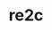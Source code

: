 ---
title: "re2c"
layout: cache
categories: [package, develop-2023-12-03]
meta: {"versions": ["2.2"], "compilers": ["apple-clang@=15.0.0", "cce@=15.0.1", "gcc@=11.1.0", "gcc@=11.3.0", "gcc@=11.4.0", "gcc@=12.3.0", "gcc@=7.3.1", "gcc@=7.5.0", "gcc@=9.4.0", "oneapi@=2023.2.0"], "oss": ["amzn2", "rhel8", "ubuntu18.04", "ubuntu20.04", "ubuntu22.04", "ventura"], "platforms": ["darwin", "linux"], "targets": ["aarch64", "neoverse_n1", "neoverse_v1", "ppc64le", "x86_64_v3", "zen4"], "stacks": ["aws-isc", "aws-isc-aarch64", "data-vis-sdk", "developer-tools", "e4s", "e4s-cray-rhel", "e4s-neoverse_v1", "e4s-oneapi", "e4s-power", "e4s-rocm-external", "ml-darwin-aarch64-mps", "ml-linux-x86_64-cpu", "ml-linux-x86_64-cuda", "ml-linux-x86_64-rocm", "radiuss", "root", "tutorial"], "num_specs": 14, "num_specs_by_stack": {"root": 14, "ml-darwin-aarch64-mps": 1, "aws-isc-aarch64": 2, "aws-isc": 1, "e4s-cray-rhel": 1, "developer-tools": 1, "radiuss": 1, "e4s-neoverse_v1": 1, "e4s-power": 1, "data-vis-sdk": 1, "e4s-rocm-external": 1, "e4s": 1, "e4s-oneapi": 1, "ml-linux-x86_64-cpu": 1, "ml-linux-x86_64-cuda": 1, "ml-linux-x86_64-rocm": 1, "tutorial": 2}}
spec_details: [{"hash": "5momdcyf57krpznthxpi4idb2vholkwy", "compiler": "apple-clang@=15.0.0", "versions": ["2.2"], "os": "ventura", "platform": "darwin", "target": "aarch64", "variants": ["build_system=generic"], "stacks": ["root", "ml-darwin-aarch64-mps"], "size": "-", "tarball": "https://binaries.spack.io/releases/develop-2023-12-03/build_cache/darwin-ventura-aarch64/apple-clang-15.0.0/re2c-2.2/darwin-ventura-aarch64-apple-clang-15.0.0-re2c-2.2-5momdcyf57krpznthxpi4idb2vholkwy.spack"}, {"hash": "ww64phm7z5og3jyinowjzngdqplqxtbs", "compiler": "gcc@=7.3.1", "versions": ["2.2"], "os": "amzn2", "platform": "linux", "target": "aarch64", "variants": ["build_system=generic"], "stacks": ["aws-isc-aarch64", "root"], "size": "-", "tarball": "https://binaries.spack.io/releases/develop-2023-12-03/build_cache/linux-amzn2-aarch64/gcc-7.3.1/re2c-2.2/linux-amzn2-aarch64-gcc-7.3.1-re2c-2.2-ww64phm7z5og3jyinowjzngdqplqxtbs.spack"}, {"hash": "pugmicrcwoiypok5j75pmfly2cpzqrji", "compiler": "gcc@=7.3.1", "versions": ["2.2"], "os": "amzn2", "platform": "linux", "target": "neoverse_n1", "variants": ["build_system=generic"], "stacks": ["aws-isc-aarch64", "root"], "size": "-", "tarball": "https://binaries.spack.io/releases/develop-2023-12-03/build_cache/linux-amzn2-neoverse_n1/gcc-7.3.1/re2c-2.2/linux-amzn2-neoverse_n1-gcc-7.3.1-re2c-2.2-pugmicrcwoiypok5j75pmfly2cpzqrji.spack"}, {"hash": "a5oe3ut77fxzokonzn436kars5g73mbu", "compiler": "gcc@=7.3.1", "versions": ["2.2"], "os": "amzn2", "platform": "linux", "target": "x86_64_v3", "variants": ["build_system=generic"], "stacks": ["aws-isc", "root"], "size": "-", "tarball": "https://binaries.spack.io/releases/develop-2023-12-03/build_cache/linux-amzn2-x86_64_v3/gcc-7.3.1/re2c-2.2/linux-amzn2-x86_64_v3-gcc-7.3.1-re2c-2.2-a5oe3ut77fxzokonzn436kars5g73mbu.spack"}, {"hash": "5ic3qsubb43qi3pmszzo7xtyitfafzji", "compiler": "cce@=15.0.1", "versions": ["2.2"], "os": "rhel8", "platform": "linux", "target": "zen4", "variants": ["build_system=generic"], "stacks": ["e4s-cray-rhel", "root"], "size": "-", "tarball": "https://binaries.spack.io/releases/develop-2023-12-03/build_cache/linux-rhel8-zen4/cce-15.0.1/re2c-2.2/linux-rhel8-zen4-cce-15.0.1-re2c-2.2-5ic3qsubb43qi3pmszzo7xtyitfafzji.spack"}, {"hash": "nyktmh5h6vxqh2r6yt7siuj4zmqctzth", "compiler": "gcc@=7.5.0", "versions": ["2.2"], "os": "ubuntu18.04", "platform": "linux", "target": "x86_64_v3", "variants": ["build_system=generic"], "stacks": ["root", "developer-tools", "radiuss"], "size": "-", "tarball": "https://binaries.spack.io/releases/develop-2023-12-03/build_cache/linux-ubuntu18.04-x86_64_v3/gcc-7.5.0/re2c-2.2/linux-ubuntu18.04-x86_64_v3-gcc-7.5.0-re2c-2.2-nyktmh5h6vxqh2r6yt7siuj4zmqctzth.spack"}, {"hash": "ghdepmuokthq4w75u4dhcbmmnegm6jeg", "compiler": "gcc@=11.4.0", "versions": ["2.2"], "os": "ubuntu20.04", "platform": "linux", "target": "neoverse_v1", "variants": ["build_system=generic"], "stacks": ["e4s-neoverse_v1", "root"], "size": "-", "tarball": "https://binaries.spack.io/releases/develop-2023-12-03/build_cache/linux-ubuntu20.04-neoverse_v1/gcc-11.4.0/re2c-2.2/linux-ubuntu20.04-neoverse_v1-gcc-11.4.0-re2c-2.2-ghdepmuokthq4w75u4dhcbmmnegm6jeg.spack"}, {"hash": "5ljrzn6ryhyju5bgyufjsqlbkjxoc35a", "compiler": "gcc@=9.4.0", "versions": ["2.2"], "os": "ubuntu20.04", "platform": "linux", "target": "ppc64le", "variants": ["build_system=generic"], "stacks": ["e4s-power", "root"], "size": "-", "tarball": "https://binaries.spack.io/releases/develop-2023-12-03/build_cache/linux-ubuntu20.04-ppc64le/gcc-9.4.0/re2c-2.2/linux-ubuntu20.04-ppc64le-gcc-9.4.0-re2c-2.2-5ljrzn6ryhyju5bgyufjsqlbkjxoc35a.spack"}, {"hash": "cbrjzqu5fqv764pfm2soowzywk4hlrc3", "compiler": "gcc@=11.1.0", "versions": ["2.2"], "os": "ubuntu20.04", "platform": "linux", "target": "x86_64_v3", "variants": ["build_system=generic"], "stacks": ["data-vis-sdk", "root"], "size": "-", "tarball": "https://binaries.spack.io/releases/develop-2023-12-03/build_cache/linux-ubuntu20.04-x86_64_v3/gcc-11.1.0/re2c-2.2/linux-ubuntu20.04-x86_64_v3-gcc-11.1.0-re2c-2.2-cbrjzqu5fqv764pfm2soowzywk4hlrc3.spack"}, {"hash": "wamripkz6xmj6twgllbwl52n4d7wzru3", "compiler": "gcc@=11.4.0", "versions": ["2.2"], "os": "ubuntu20.04", "platform": "linux", "target": "x86_64_v3", "variants": ["build_system=generic"], "stacks": ["e4s-rocm-external", "root", "e4s"], "size": "-", "tarball": "https://binaries.spack.io/releases/develop-2023-12-03/build_cache/linux-ubuntu20.04-x86_64_v3/gcc-11.4.0/re2c-2.2/linux-ubuntu20.04-x86_64_v3-gcc-11.4.0-re2c-2.2-wamripkz6xmj6twgllbwl52n4d7wzru3.spack"}, {"hash": "lyt27ml6ltgpdahg2h4aenbwgkoyr2k6", "compiler": "oneapi@=2023.2.0", "versions": ["2.2"], "os": "ubuntu20.04", "platform": "linux", "target": "x86_64_v3", "variants": ["build_system=generic"], "stacks": ["e4s-oneapi", "root"], "size": "-", "tarball": "https://binaries.spack.io/releases/develop-2023-12-03/build_cache/linux-ubuntu20.04-x86_64_v3/oneapi-2023.2.0/re2c-2.2/linux-ubuntu20.04-x86_64_v3-oneapi-2023.2.0-re2c-2.2-lyt27ml6ltgpdahg2h4aenbwgkoyr2k6.spack"}, {"hash": "2nf2vanhuaov7xl7snzsrhw57bfyqbpm", "compiler": "gcc@=11.3.0", "versions": ["2.2"], "os": "ubuntu22.04", "platform": "linux", "target": "x86_64_v3", "variants": ["build_system=generic"], "stacks": ["ml-linux-x86_64-cpu", "ml-linux-x86_64-cuda", "root", "ml-linux-x86_64-rocm"], "size": "-", "tarball": "https://binaries.spack.io/releases/develop-2023-12-03/build_cache/linux-ubuntu22.04-x86_64_v3/gcc-11.3.0/re2c-2.2/linux-ubuntu22.04-x86_64_v3-gcc-11.3.0-re2c-2.2-2nf2vanhuaov7xl7snzsrhw57bfyqbpm.spack"}, {"hash": "cxbojc654subbjuafzr5hpmcywcnasqp", "compiler": "gcc@=11.4.0", "versions": ["2.2"], "os": "ubuntu22.04", "platform": "linux", "target": "x86_64_v3", "variants": ["build_system=generic"], "stacks": ["tutorial", "root"], "size": "-", "tarball": "https://binaries.spack.io/releases/develop-2023-12-03/build_cache/linux-ubuntu22.04-x86_64_v3/gcc-11.4.0/re2c-2.2/linux-ubuntu22.04-x86_64_v3-gcc-11.4.0-re2c-2.2-cxbojc654subbjuafzr5hpmcywcnasqp.spack"}, {"hash": "cw5qvcn7yjm3nbtwlqzvex7zn6ndjkgt", "compiler": "gcc@=12.3.0", "versions": ["2.2"], "os": "ubuntu22.04", "platform": "linux", "target": "x86_64_v3", "variants": ["build_system=generic"], "stacks": ["tutorial", "root"], "size": "-", "tarball": "https://binaries.spack.io/releases/develop-2023-12-03/build_cache/linux-ubuntu22.04-x86_64_v3/gcc-12.3.0/re2c-2.2/linux-ubuntu22.04-x86_64_v3-gcc-12.3.0-re2c-2.2-cw5qvcn7yjm3nbtwlqzvex7zn6ndjkgt.spack"}]
---